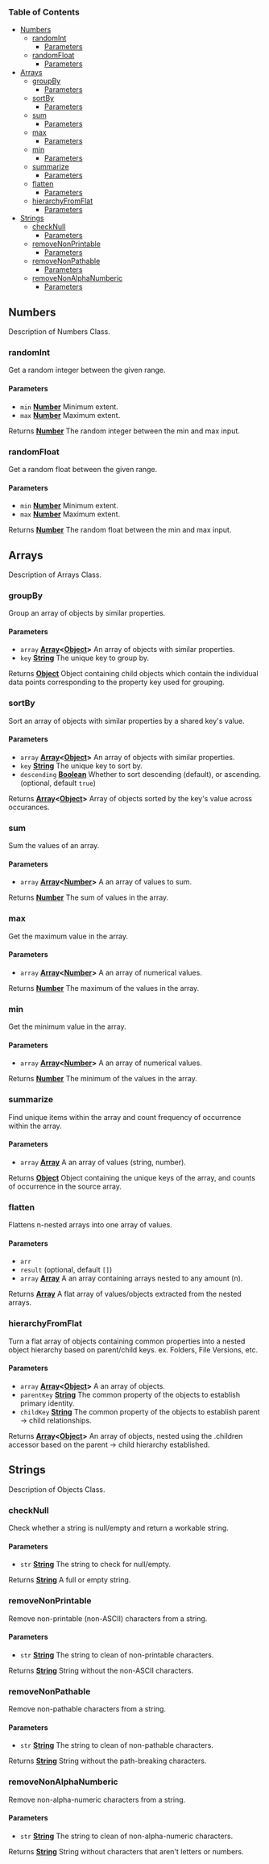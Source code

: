 <!-- Generated by documentation.js. Update this documentation by updating the source code. -->

### Table of Contents

-   [Numbers][1]
    -   [randomInt][2]
        -   [Parameters][3]
    -   [randomFloat][4]
        -   [Parameters][5]
-   [Arrays][6]
    -   [groupBy][7]
        -   [Parameters][8]
    -   [sortBy][9]
        -   [Parameters][10]
    -   [sum][11]
        -   [Parameters][12]
    -   [max][13]
        -   [Parameters][14]
    -   [min][15]
        -   [Parameters][16]
    -   [summarize][17]
        -   [Parameters][18]
    -   [flatten][19]
        -   [Parameters][20]
    -   [hierarchyFromFlat][21]
        -   [Parameters][22]
-   [Strings][23]
    -   [checkNull][24]
        -   [Parameters][25]
    -   [removeNonPrintable][26]
        -   [Parameters][27]
    -   [removeNonPathable][28]
        -   [Parameters][29]
    -   [removeNonAlphaNumberic][30]
        -   [Parameters][31]

## Numbers

Description of Numbers Class.

### randomInt

Get a random integer between the given range.

#### Parameters

-   `min` **[Number][32]** Minimum extent.
-   `max` **[Number][32]** Maximum extent.

Returns **[Number][32]** The random integer between the min and max input.

### randomFloat

Get a random float between the given range.

#### Parameters

-   `min` **[Number][32]** Minimum extent.
-   `max` **[Number][32]** Maximum extent.

Returns **[Number][32]** The random float between the min and max input.

## Arrays

Description of Arrays Class.

### groupBy

Group an array of objects by similar properties.

#### Parameters

-   `array` **[Array][33]&lt;[Object][34]>** An array of objects with similar properties.
-   `key` **[String][35]** The unique key to group by.

Returns **[Object][34]** Object containing child objects which contain the individual
data points corresponding to the property key used for grouping.

### sortBy

Sort an array of objects with similar properties by a shared key's value.

#### Parameters

-   `array` **[Array][33]&lt;[Object][34]>** An array of objects with similar properties.
-   `key` **[String][35]** The unique key to sort by.
-   `descending` **[Boolean][36]** Whether to sort descending (default), or ascending. (optional, default `true`)

Returns **[Array][33]&lt;[Object][34]>** Array of objects sorted by the key's value across occurances.

### sum

Sum the values of an array.

#### Parameters

-   `array` **[Array][33]&lt;[Number][32]>** A an array of values to sum.

Returns **[Number][32]** The sum of values in the array.

### max

Get the maximum value in the array.

#### Parameters

-   `array` **[Array][33]&lt;[Number][32]>** A an array of numerical values.

Returns **[Number][32]** The maximum of the values in the array.

### min

Get the minimum value in the array.

#### Parameters

-   `array` **[Array][33]&lt;[Number][32]>** A an array of numerical values.

Returns **[Number][32]** The minimum of the values in the array.

### summarize

Find unique items within the array and count frequency of occurrence
within the array.

#### Parameters

-   `array` **[Array][33]** A an array of values (string, number).

Returns **[Object][34]** Object containing the unique keys of the array, and
counts of occurrence in the source array.

### flatten

Flattens n-nested arrays into one array of values.

#### Parameters

-   `arr`  
-   `result`   (optional, default `[]`)
-   `array` **[Array][33]** A an array containing arrays nested to any amount (n).

Returns **[Array][33]** A flat array of values/objects extracted from the nested arrays.

### hierarchyFromFlat

Turn a flat array of objects containing common properties into a nested object
hierarchy based on parent/child keys. ex. Folders, File Versions, etc.

#### Parameters

-   `array` **[Array][33]&lt;[Object][34]>** A an array of objects.
-   `parentKey` **[String][35]** The common property of the objects to establish primary identity.
-   `childKey` **[String][35]** The common property of the objects to establish parent -> child relationships.

Returns **[Array][33]&lt;[Object][34]>** An array of objects, nested using the .children accessor based on the
parent -> child hierarchy established.

## Strings

Description of Objects Class.

### checkNull

Check whether a string is null/empty and return a workable string.

#### Parameters

-   `str` **[String][35]** The string to check for null/empty.

Returns **[String][35]** A full or empty string.

### removeNonPrintable

Remove non-printable (non-ASCII) characters from a string.

#### Parameters

-   `str` **[String][35]** The string to clean of non-printable characters.

Returns **[String][35]** String without the non-ASCII characters.

### removeNonPathable

Remove non-pathable characters from a string.

#### Parameters

-   `str` **[String][35]** The string to clean of non-pathable characters.

Returns **[String][35]** String without the path-breaking characters.

### removeNonAlphaNumberic

Remove non-alpha-numeric characters from a string.

#### Parameters

-   `str` **[String][35]** The string to clean of non-alpha-numeric characters.

Returns **[String][35]** String without characters that aren't letters or numbers.

[1]: #numbers

[2]: #randomint

[3]: #parameters

[4]: #randomfloat

[5]: #parameters-1

[6]: #arrays

[7]: #groupby

[8]: #parameters-2

[9]: #sortby

[10]: #parameters-3

[11]: #sum

[12]: #parameters-4

[13]: #max

[14]: #parameters-5

[15]: #min

[16]: #parameters-6

[17]: #summarize

[18]: #parameters-7

[19]: #flatten

[20]: #parameters-8

[21]: #hierarchyfromflat

[22]: #parameters-9

[23]: #strings

[24]: #checknull

[25]: #parameters-10

[26]: #removenonprintable

[27]: #parameters-11

[28]: #removenonpathable

[29]: #parameters-12

[30]: #removenonalphanumberic

[31]: #parameters-13

[32]: https://developer.mozilla.org/docs/Web/JavaScript/Reference/Global_Objects/Number

[33]: https://developer.mozilla.org/docs/Web/JavaScript/Reference/Global_Objects/Array

[34]: https://developer.mozilla.org/docs/Web/JavaScript/Reference/Global_Objects/Object

[35]: https://developer.mozilla.org/docs/Web/JavaScript/Reference/Global_Objects/String

[36]: https://developer.mozilla.org/docs/Web/JavaScript/Reference/Global_Objects/Boolean
